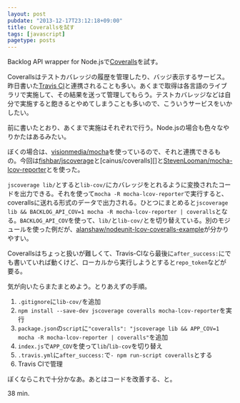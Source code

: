 ```yaml
---
layout: post
pubdate: "2013-12-17T23:12:18+09:00"
title: Coverallsを試す
tags: [javascript]
pagetype: posts
---
```

Backlog API wrapper for Node.jsで[Coveralls][coveralls]を試す。

Coverallsはテストカバレッジの履歴を管理したり、バッジ表示するサービス。昨日書いた[Travis CI][travis-ci]と連携されることも多い。あくまで取得は各言語のライブラリで実施して、その結果を送って管理してもらう。テストカバレッジなどは自分で実施すると飽きるとやめてしまうことも多いので、こういうサービスをいかしたい。

前に書いたとおり、あくまで実施はそれぞれで行う。Node.jsの場合も色々なやりかたはあるみたい。

ぼくの場合は、[visionmedia/mocha][]を使っているので、それと連携できるもの。今回は[fishbar/jscoverage][]と[cainus/coveralls][]と[StevenLooman/mocha-lcov-reporter][]とを使った。

`jscoverage lib/`とすると`lib-cov/`にカバレッジをとれるように変換されたコードを出力できる。それを使って`mocha -R mocha-lcov-reporter`で実行すると、coverallsに送れる形式のデータで出力される。ひとつにまとめると`jscoverage lib && BACKLOG_API_COV=1 mocha -R mocha-lcov-reporter | coveralls`となる。`BACKLOG_API_COV`を使って、`lib/`と`lib-cov/`とを切り替えている。別のモジュールを使った例だが、[alanshaw/nodeunit-lcov-coveralls-example][]が分かりやすい。

Coverallsはちょっと扱いが難しくて、Travis-CIなら最後に`after_success:`にでも書いていれば動くけど、ローカルから実行しようとすると`repo_token`などが要る。

気が向いたらまたまとめよう。とりあえずの手順。

1. `.gitignore`に`lib-cov/`を追加
2. `npm install --save-dev jscoverage coveralls mocha-lcov-reporter`を実行
3. `package.json`の`script`に`"coveralls": "jscoverage lib && APP_COV=1 mocha -R mocha-lcov-reporter | coveralls"`を追加
4. `index.js`で`APP_COV`を使って`lib`/`lib-cov`を切り替え
5. `.travis.yml`に`after_success:`で`- npm run-script coveralls`とする
6. Travis CIで管理

ぼくならこれで十分かなあ。あとはコードを改善する、と。

38 min.

[coveralls]: https://coveralls.io/
[travis-ci]: https://travis-ci.org/
[visionmedia/mocha]: https://github.com/visionmedia/mocha
[fishbar/jscoverage]: https://github.com/fishbar/jscoverage
[StevenLooman/mocha-lcov-reporter]: https://github.com/StevenLooman/mocha-lcov-reporter
[alanshaw/nodeunit-lcov-coveralls-example]: https://github.com/alanshaw/nodeunit-lcov-coveralls-example
